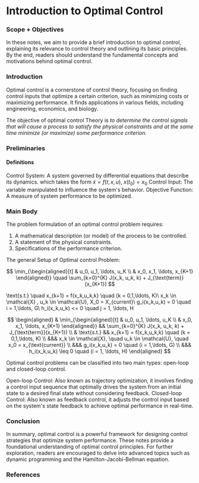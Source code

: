 # Introduction to Optimal Control

### Scope + Objectives

In these notes, we aim to provide a brief introduction to optimal control, explaining its relevance to control theory and outlining its basic principles. By the end, readers should understand the fundamental concepts and motivations behind optimal control.

### Introduction

Optimal control is a cornerstone of control theory, focusing on finding control inputs that optimize a certain criterion, such as minimizing costs or maximizing performance. It finds applications in various fields, including engineering, economics, and biology.

The objective of optimal control Theory is _to determine the control signals that will cause a process to satisfy the physical constraints and at the same time minimize (or maximize) some performance criterion._


### Preliminaries
#### Definitions

Control System: A system governed by differential equations that describe its dynamics.
which takes the form
$\dot x = f(t,x,u)$, $x(t_0)=x_0$
Control Input: The variable manipulated to influence the system's behavior.
Objective Function: A measure of system performance to be optimized.

### Main Body
The problem formulation of an optimal control problem requires:
1. A mathematical description (or model) of the process to be controlled.
2. A statement of the physical constraints.
3. Specifications of the performance criterion.

The general Setup of Optimal control Problem:

$$
\min_{\begin{aligned}[t]
& u_0, u_1, \ldots, u_K \\
& x_0, x_1, \ldots, x_{K+1}
\end{aligned}} \quad \sum_{k=0}^{K} J(x_k, u_k, k) + J_{\text{term}}(x_{K+1})
$$


\text{s.t.} \quad x_{k+1} = f(x_k,u_k,k} \quad (k = 0,1,\ldots, K)\\
x_k \in \mathcal{X} , u_k \in \mathcal{U}, X_0 = X_{current}\\
g_i(x_k,u_k) = 0 \quad i = 1,\ldots, G\\
h_i(x_k,u_k) <= 0 \quad j = 1, \ldots, H




$$
\begin{aligned}
& \min_{\begin{aligned}[t]
& u_0, u_1, \ldots, u_K \\
& x_0, x_1, \ldots, x_{K+1}
\end{aligned}} && \sum_{k=0}^{K} J(x_k, u_k, k) + J_{\text{term}}(x_{K+1}) \\
& \text{s.t.} && x_{k+1} = f(x_k,u_k,k) \quad (k = 0,1,\ldots, K) \\
&&& x_k \in \mathcal{X}, \quad u_k \in \mathcal{U}, \quad x_0 = x_{\text{current}} \\
&&& g_i(x_k,u_k) = 0 \quad (i = 1,\ldots, G) \\
&&& h_i(x_k,u_k) \leq 0 \quad (i = 1, \ldots, H)
\end{aligned}
$$

Optimal control problems can be classified into two main types: open-loop and closed-loop control.

Open-loop Control: Also known as trajectory optimization, it involves finding a control input sequence that optimally drives the system from an initial state to a desired final state without considering feedback.
Closed-loop Control: Also known as feedback control, it adjusts the control input based on the system's state feedback to achieve optimal performance in real-time.

### Conclusion
In summary, optimal control is a powerful framework for designing control strategies that optimize system performance. These notes provide a foundational understanding of optimal control principles. For further exploration, readers are encouraged to delve into advanced topics such as dynamic programming and the Hamilton-Jacobi-Bellman equation.

### References
